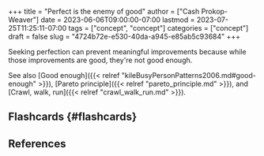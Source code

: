 +++
title = "Perfect is the enemy of good"
author = ["Cash Prokop-Weaver"]
date = 2023-06-06T09:00:00-07:00
lastmod = 2023-07-25T11:25:11-07:00
tags = ["concept", "concept"]
categories = ["concept"]
draft = false
slug = "4724b72e-e530-40da-a945-e85ab5c93684"
+++

Seeking perfection can prevent meaningful improvements because while those improvements are good, they're not good enough.

See also [Good enough]({{< relref "kileBusyPersonPatterns2006.md#good-enough" >}}), [Pareto principle]({{< relref "pareto_principle.md" >}}), and [Crawl, walk, run]({{< relref "crawl_walk_run.md" >}}).


## Flashcards {#flashcards}

## References

<style>.csl-entry{text-indent: -1.5em; margin-left: 1.5em;}</style><div class="csl-bib-body">
</div>
